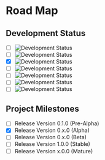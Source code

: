 # Road Map

## Development Status

- [ ] ![Development Status](https://img.shields.io/badge/status-planning-lightgrey.svg?longCache=true)
- [ ] ![Development Status](https://img.shields.io/badge/status-pre--alpha-red.svg?longCache=true)
- [x] ![Development Status](https://img.shields.io/badge/status-alpha-yellow.svg?longCache=true)
- [ ] ![Development Status](https://img.shields.io/badge/status-beta-brightgreen.svg?longCache=true)
- [ ] ![Development Status](https://img.shields.io/badge/status-stable-blue.svg?longCache=true)
- [ ] ![Development Status](https://img.shields.io/badge/status-mature-8A2BE2.svg?longCache=true)
- [ ] ![Development Status](https://img.shields.io/badge/status-inactive-lightgrey.svg?longCache=true)

## Project Milestones

- [ ] Release Version 0.1.0 (Pre-Alpha)
- [x] Release Version 0.x.0 (Alpha)
- [ ] Release Version 0.x.0 (Beta)
- [ ] Release Version 1.0.0 (Stable)
- [ ] Release Version x.0.0 (Mature)
